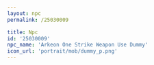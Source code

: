 ```yaml
---
layout: npc
permalink: /25030009

title: Npc
id: '25030009'
npc_name: 'Arkeon One Strike Weapon Use Dummy'
icon_url: 'portrait/mob/dummy_p.png'
---
```

